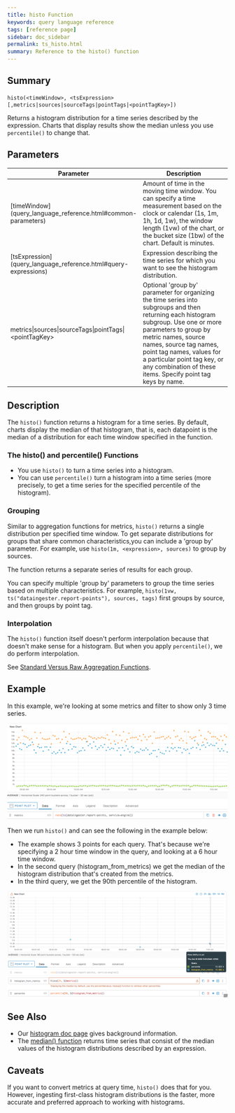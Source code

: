 ```yaml
---
title: histo Function
keywords: query language reference
tags: [reference page]
sidebar: doc_sidebar
permalink: ts_histo.html
summary: Reference to the histo() function
---
```

## Summary
```
histo(<timeWindow>, <tsExpression>[,metrics|sources|sourceTags|pointTags|<pointTagKey>])
```
Returns a histogram distribution for a time series described by the expression. Charts that display results show the median unless you use `percentile()` to change that.

## Parameters
<table>
<tbody>
<thead>
<tr><th width="30%">Parameter</th><th width="70%">Description</th></tr>
</thead>
<tr>
<td markdown="span">[timeWindow](query_language_reference.html#common-parameters)</td>
<td markdown="span">Amount of time in the moving time window. You can specify a time measurement based on the clock or calendar (1s, 1m, 1h, 1d, 1w), the window length (1vw) of the chart, or the bucket size (1bw) of the chart. Default is minutes.</td></tr>
<tr>
<td markdown="span"> [tsExpression](query_language_reference.html#query-expressions)</td>
<td>Expression describing the time series for which you want to see the histogram distribution. </td></tr>
<tr>
<td>metrics&vert;sources&vert;sourceTags&vert;pointTags&vert;&lt;pointTagKey&gt;</td>
<td>Optional 'group by' parameter for organizing the time series into subgroups and then returning each histogram subgroup.
Use one or more parameters to group by metric names, source names, source tag names, point tag names, values for a particular point tag key, or any combination of these items. Specify point tag keys by name.</td>
</tr>
</tbody>
</table>


## Description

The `histo()` function returns a histogram for a time series. By default, charts display the median of that histogram, that is, each datapoint is the median of a distribution for each time window specified in the function.

### The histo() and percentile() Functions

* You use `histo()` to turn a time series into a histogram.
* You can use `percentile()` turn a histogram into a time series (more precisely, to get a time series for the specified percentile of the histogram).

### Grouping

Similar to aggregation functions for metrics, `histo()` returns a single distribution per specified time window.  To get separate distributions for groups that share common characteristics,you can include a 'group by' parameter. For example, use `histo(1m, <expression>, sources)` to group by sources.

The function returns a separate series of results for each group.

You can specify multiple 'group by' parameters to group the time series based on multiple characteristics. For example, `histo(1vw, ts("dataingester.report-points"), sources, tags)` first groups by source, and then groups by point tag.

### Interpolation

The `histo()` function itself doesn't perform interpolation because that doesn't make sense for a histogram. But when you apply `percentile()`, we do perform interpolation.

See [Standard Versus Raw Aggregation Functions](query_language_aggregate_functions.html).


## Example

In this example, we're looking at some metrics and filter to show only 3 time series.

![metric for histo example](images/ts_histo_metric.png)

Then we run `histo()` and can see the following in the example below:
* The example shows 3 points for each query. That's because we're specifying a 2 hour time window in the query, and looking at a 6 hour time window.
* In the second query (histogram_from_metrics) we get the median of the histogram distribution that's created from the metrics.
* In the third query, we get the 90th percentile of the histogram.

![metric for histo example](images/ts_histo_histo.png)

## See Also

* Our [histogram doc page](https://proxies_histograms.html) gives background information.
* The [median() function](ts_median.html) returns time series that consist of the median values of the histogram distributions described by an expression.

## Caveats

If you want to convert metrics at query time, `histo()` does that for you. However, ingesting first-class histogram distributions is the faster, more accurate and preferred approach to working with histograms. 
